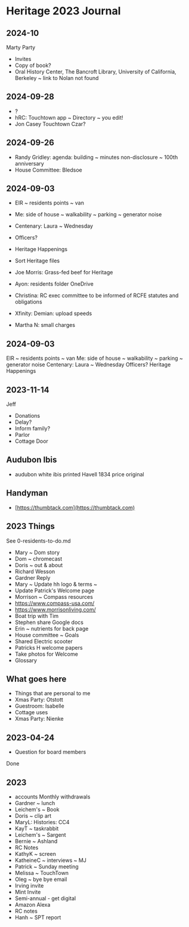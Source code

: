 # Heritage 2023 Journal


## 2024-10

Marty Party

* Invites
* Copy of book?
* Oral History Center, The Bancroft Library, University of California, Berkeley ~ link to Nolan not found

## 2024-09-28

* ?
* hRC: Touchtown app ~ Directory ~ you edit!
* Jon Casey Touchtown Czar?

## 2024-09-26

* Randy Gridley: agenda: building ~ minutes non-disclosure ~ 100th anniversary
* House Committee: Bledsoe

## 2024-09-03

* EIR ~ residents points ~ van
* Me: side of house ~ walkability ~ parking ~ generator noise
* Centenary: Laura  ~ Wednesday
* Officers?
* Heritage Happenings

* Sort Heritage files
* Joe Morris: Grass-fed beef for Heritage
* Ayon: residents folder OneDrive
* Christina: RC exec committee to be informed of RCFE statutes and obligations
* Xfinity: Demian: upload speeds
* Martha N: small charges


## 2024-09-03
EIR ~ residents points ~ van
Me: side of house ~ walkability ~ parking ~ generator noise
Centenary: Laura ~ Wednesday
Officers?
Heritage Happenings


## 2023-11-14

Jeff

*   Donations
*   Delay?
*   Inform family?
*   Parlor
*   Cottage Door

## Audubon Ibis

* audubon white ibis printed Havell 1834 price original

## Handyman

*   [https://thumbtack.com](https://thumbtack.com)


## 2023 Things

See 0-residents-to-do.md

* Mary ~ Dom story
* Dom ~ chromecast
* Doris ~ out & about
* Richard Wesson
* Gardner Reply
* Mary ~ Update hh logo & terms ~
* Update Patrick's Welcome page
* Morrison ~ Compass resources
* https://www.compass-usa.com/
* https://www.morrisonliving.com/
* Boat trip with Tim
* Stephen share Google docs
* Erin ~ nutrients for back page
* House committee ~ Goals
* Shared Electric scooter
* Patricks H welcome papers
* Take photos for Welcome
* Glossary

## What goes here

*   Things that are personal to me
*   Xmas Party: Otstott
*   Guestroom: Isabelle
*   Cottage uses
*   Xmas Party: Nienke


## 2023-04-24

* Question for board members

Done

## 2023

* accounts Monthly withdrawals
* Gardner ~ lunch
* Leichem's ~ Book
* Doris ~ clip art
* MaryL: Histories: CC4
* KayT ~ taskrabbit
* Leichem's ~ Sargent
* Bernie ~ Ashland
* RC Notes
* KathyK ~ screen
* KatheineC ~ interviews ~ MJ
* Patrick ~ Sunday meeting
* Melissa ~ TouchTown
* Oleg ~ bye bye email
* Irving invite
* Mint Invite
* Semi-annual - get digital
* Amazon Alexa
* RC notes
* Hanh ~ SPT report

